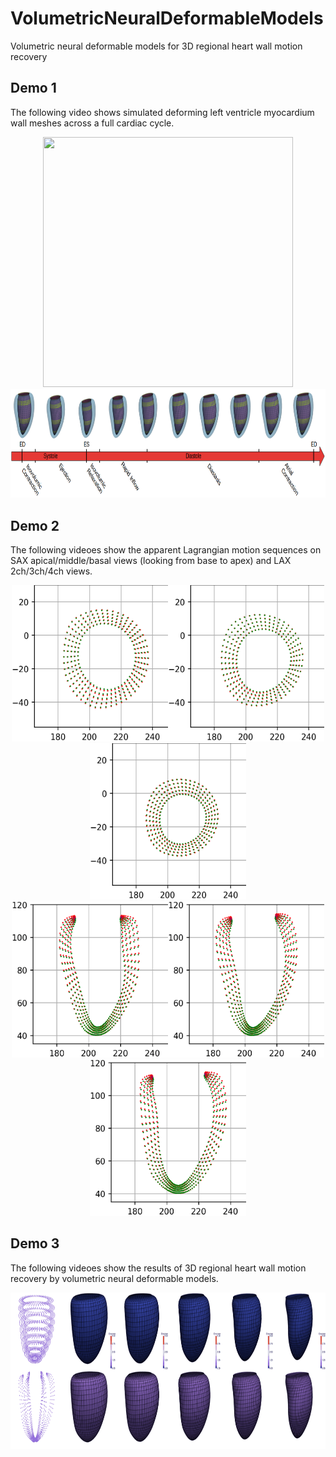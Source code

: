 # VolumetricNeuralDeformableModels
Volumetric neural deformable models for 3D regional heart wall motion recovery

## Demo 1
The following video shows simulated deforming left ventricle myocardium wall meshes across a full cardiac cycle.  
<div align=center><img width="400" height="400" src="https://github.com/DeepTag/VolumetricNeuralDeformableModels/tree/main/Simulation_Example/Mesh/simulation_mesh.gif"/></div>
<div align=center><img width="820" height="174.5" src="https://github.com/DeepTag/NeuralDeformableModels/blob/main/Cardiac_cycle_with_wall_shapes.png"/></div>

## Demo 2
The following videoes show the apparent Lagrangian motion sequences on SAX apical/middle/basal views (looking from base to apex) and LAX 2ch/3ch/4ch views. 
<div align=center><img width="250" height="250" src="https://github.com/DeepTag/VolumetricNeuralDeformableModels/blob/main/Simulation_Example/Apparent_Lagrangian_Motion/SAX/apparent_motion_sequence_sax_7_basal.gif"/><img width="250" height="250" src="https://github.com/DeepTag/VolumetricNeuralDeformableModels/blob/main/Simulation_Example/Apparent_Lagrangian_Motion/SAX/apparent_motion_sequence_sax_5_middle.gif"/><img width="250" height="250" src="https://github.com/DeepTag/VolumetricNeuralDeformableModels/blob/main/Simulation_Example/Apparent_Lagrangian_Motion/SAX/apparent_motion_sequence_sax_3_apical.gif"/></div>
<div align=center><img width="250" height="250" src="https://github.com/DeepTag/VolumetricNeuralDeformableModels/blob/main/Simulation_Example/Apparent_Lagrangian_Motion/LAX/apparent_motion_sequence_lax_2ch.gif"/><img width="250" height="250" src="https://github.com/DeepTag/VolumetricNeuralDeformableModels/blob/main/Simulation_Example/Apparent_Lagrangian_Motion/LAX/apparent_motion_sequence_lax_3ch.gif"/><img width="250" height="250" src="https://github.com/DeepTag/VolumetricNeuralDeformableModels/blob/main/Simulation_Example/Apparent_Lagrangian_Motion/LAX/apparent_motion_sequence_lax_4ch.gif"/></div>


## Demo 3
The following videoes show the results of 3D regional heart wall motion recovery by volumetric neural deformable models. 
<div align=center><img width="750" height="250" src="https://github.com/DeepTag/VolumetricNeuralDeformableModels/blob/main/3D_Regional_Wall_Motion_Recovery_Example/supp_fig3_20_frames.gif"/></div>

